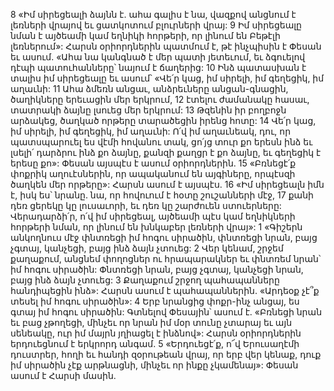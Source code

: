 8 «Իմ սիրեցեալի ձայնն է.
ահա գալիս է նա,
վազքով անցնում է լեռների վրայով եւ ցատկոտում բլուրների վրայ:
9 Իմ սիրեցեալը նման է այծեամի կամ եղնիկի հորթերի,
որ լինում են Բեթէլի լեռներում»:
Հարսն օրիորդներին պատմում է, թէ ինչպիսին է Փեսան եւ ասում.
«Ահա նա կանգնած է մեր պատի յետեւում,
եւ ձգուելով դէպի պատուհանները՝
նայում է ճաղերից:
10 Ինձ պատասխան է տալիս իմ սիրեցեալը եւ ասում՝
«Վե՛ր կաց, իմ սիրելի, իմ գեղեցիկ, իմ աղաւնի:
11 Ահա ձմեռն անցաւ,
անձրեւները անցան-գնացին,
ծաղիկները երեւացին մեր երկրում,
12 էտելու ժամանակը հասաւ,
տատրակի ձայնը լսուեց մեր երկրում:
13 Թզենին իր բողբոջն արձակեց,
ծաղկած որթերը տարածեցին իրենց հոտը:
14 Վե՛ր կաց, իմ սիրելի, իմ գեղեցիկ, իմ աղաւնի:
Ո՛վ իմ աղաւնեակ,
դու, որ պատսպարուել ես վէմի հովանու տակ,
ցո՛յց տուր քո երեսն ինձ
եւ լսելի՛ դարձրու ինձ քո ձայնը,
քանզի քաղցր է քո ձայնը,
եւ գեղեցիկ է երեսը քո»:
Փեսան այսպէս է ասում օրիորդներին.
15 «Բռնեցէ՛ք փոքրիկ աղուէսներին,
որ ապականում են այգիները,
որպէսզի ծաղկեն մեր որթերը»:
Հարսն ասում է այսպէս.
16 «Իմ սիրեցեալն իմն է, իսկ ես՝ նրանը.
նա, որ հովուում է հօտը շուշանների մէջ,
17 քանի դեռ ցերեկը կը լուսաւորի,
եւ դեռ կը շարժուեն ստուերները:
Վերադարձի՛ր, ո՛վ իմ սիրեցեալ,
այծեամի պէս կամ եղնիկների հորթերի նման,
որ լինում են խնկաբեր լեռների վրայ»:
1 «Գիշերն անկողնուս մէջ փնտռեցի իմ հոգու սիրածին,
փնտռեցի նրան, բայց չգտայ,
կանչեցի, բայց ինձ ձայն չտուեց:
2 Վեր կենամ, շրջեմ քաղաքում,
անցնեմ փողոցներ ու հրապարակներ
եւ փնտռեմ նրան՝ իմ հոգու սիրածին:
Փնտռեցի նրան, բայց չգտայ,
կանչեցի նրան, բայց ինձ ձայն չտուեց:
3 Քաղաքում շրջող պահապանները հանդիպեցին ինձ»:
Հարսն ասում է պահապաններին.
«Արդեօք չէ՞ք տեսել իմ հոգու սիրածին»:
4 Երբ նրանցից փոքր-ինչ անցայ,
ես գտայ իմ հոգու սիրածին:
Գտնելով Փեսային՝ ասում է.
«Բռնեցի նրան եւ բաց չթողեցի,
մինչեւ որ նրան իմ մօր տունը չտարայ
եւ այն սենեակը, ուր իմ մայրն յղիացել է ինձնով»:
Հարսն օրիորդներին երդուեցնում է երկրորդ անգամ.
5 «Երդուեցէ՛ք, ո՜վ Երուսաղէմի դուստրեր,
հողի եւ հանդի զօրութեան վրայ,
որ երբ վեր կենաք,
դուք իմ սիրածին չէք արթնացնի,
մինչեւ որ ինքը չկամենայ»:
Փեսան ասում է Հարսի մասին.
